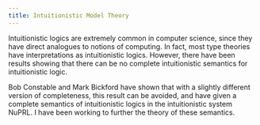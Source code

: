 ```yaml
---
title: Intuitionistic Model Theory
---
```


Intuitionistic logics are extremely common in computer science, 
since they have direct analogues to notions of computing.
In fact, most type theories have interpretations as intuitionistic logics.
However, there have been results showing that there can be no complete intuitionistic semantics for intuitionistic logic.

Bob Constable and Mark Bickford have shown that with a slightly different version of completeness, this result can be avoided, and have given a complete semantics of intuitionistic logics in the intuitionistic system NuPRL.
I have been working to further the theory of these semantics.
